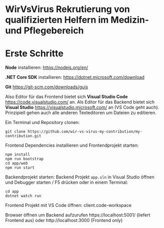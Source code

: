 # WirVsVirus Rekrutierung von qualifizierten Helfern im Medizin- und Pflegebereich


# Erste Schritte

**Node** installieren: https://nodejs.org/en/

**.NET Core SDK** installieren: https://dotnet.microsoft.com/download

**Git** https://git-scm.com/downloads/guis

Also Editor für das Frontend bietet sich **Visual Studio Code** https://code.visualstudio.com/ an. Als Editor für das Backend bietet sich **Visual Studio** https://visualstudio.microsoft.com/ an (VS Code geht auch).
Prinzipiell gehen auch alle anderen Texteditoren um Dateien zu editieren.


Ein Terminal und Repository clonen:

```
git clone https://github.com/wir-vs-virus-my-contribution/my-contribution.git
```

Frontend Dependencies installieren und Frontendprojekt starten:
```
npm install
npm run bootstrap
cd app/web
npm run start
```

Backendprojekt starten:
Backend Projekt `app.sln` in Visual Studio öffnen und Debugger starten / F5 drücken oder in einem Terminal:

```
cd app
dotnet watch run
```

Frontend Projekt mit VS Code öffnen: client.code-workspace

Browser öffnen um Backend aufzurufen https://localhost:5001/ (liefert Frontend aus)
oder http://localhost:3000 (Frontend only)
